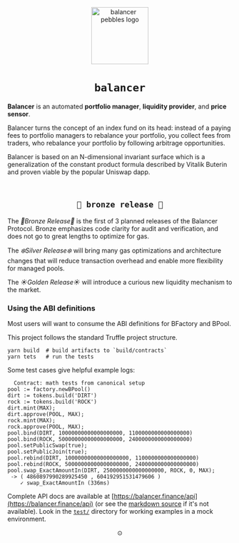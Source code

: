 <p align=center>
<img width="128px" src="https://balancer-labs.github.io/pebbles/images/pebbles-pad.256w.png" alt="balancer pebbles logo"/>
</p>

<h1 align=center><code>balancer</code></h1>

**Balancer** is an automated **portfolio manager**, **liquidity provider**, and **price sensor**.

Balancer turns the concept of an index fund on its head: instead of a paying fees
to portfolio managers to rebalance your portfolio, you collect fees from traders, who rebalance
your portfolio by following arbitrage opportunities.

Balancer is based on an N-dimensional invariant surface which is a generalization of the constant product formula described by Vitalik Buterin and proven viable by the popular Uniswap dapp.

<h2 align=center><br/><code>🍂 bronze release 🍂</code></h2>

The *🍂Bronze Release🍂*  is the first of 3 planned releases of the Balancer Protocol. Bronze emphasizes code clarity for audit and verification, and does not go to great lengths to optimize for gas.

The *❄️Silver Release❄️* will bring many gas optimizations and architecture changes that will reduce transaction overhead and enable more flexibility for managed pools.

The *☀️Golden Release☀️* will introduce a curious new liquidity mechanism to the market.


### Using the ABI definitions

Most users will want to consume the ABI definitions for BFactory and BPool.

This project follows the standard Truffle project structure. 

```
yarn build  # build artifacts to `build/contracts`
yarn tets   # run the tests
```

Some test cases give helpful example logs:

```
  Contract: math tests from canonical setup
pool := factory.newBPool()
dirt := tokens.build('DIRT')
rock := tokens.build('ROCK')
dirt.mint(MAX);
dirt.approve(POOL, MAX);
rock.mint(MAX);
rock.approve(POOL, MAX);
pool.bind(DIRT, 10000000000000000000, 1100000000000000000)
pool.bind(ROCK, 50000000000000000000, 2400000000000000000)
pool.setPublicSwap(true);
pool.setPublicJoin(true);
pool.rebind(DIRT, 10000000000000000000, 1100000000000000000)
pool.rebind(ROCK, 50000000000000000000, 2400000000000000000)
pool.swap_ExactAmountIn(DIRT, 2500000000000000000, ROCK, 0, MAX);
 -> ( 4860897990289925450 , 604192951531479606 )
    ✓ swap_ExactAmountIn (336ms)
```

Complete API docs are available at [https://balancer.finance/api](https://balancer.finance/api)
(or see the [markdown source](https://github.com/balancer-labs/balancer-finance/blob/master/api.md) if it's not available).
Look in the [`test/`](https://github.com/balancer-labs/balancer-core/tree/master/test) directory for working examples in a mock environment.

<p align=center>⊙</p>
